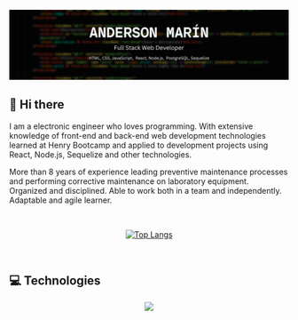 ![Banner Anderson](/Banner_github.png) 

## 👋 Hi there

<p>I am a electronic engineer who loves programming. With extensive knowledge of front-end and back-end web development technologies learned at Henry Bootcamp and applied to development projects using React, Node.js, Sequelize and other technologies.</p>
  
<p>More than 8 years of experience leading preventive maintenance processes and performing corrective maintenance on laboratory equipment.
Organized and disciplined. Able to work both in a team and independently. Adaptable and agile learner.</p>

<br/>

<div align="center">
  
  [![Top Langs](https://github-readme-stats.vercel.app/api/top-langs/?username=anmarinur&layout=compact)](https://github.com/anuraghazra/github-readme-stats)
  
</div>

<br/>

## 💻 Technologies

<p align="center">
  <a href="https://www.linkedin.com/in/andersonmarindev/">
    <img src="https://skillicons.dev/icons?i=html,css,js,bootstrap,react,redux,nodejs,postgres,php,laravel,git,github,vscode" />
  </a>
</p>
